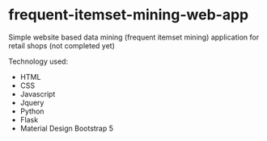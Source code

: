 # frequent-itemset-mining-web-app
Simple website based data mining (frequent itemset mining) application for retail shops (not completed yet)

Technology used:
- HTML
- CSS
- Javascript
- Jquery
- Python
- Flask
- Material Design Bootstrap 5
